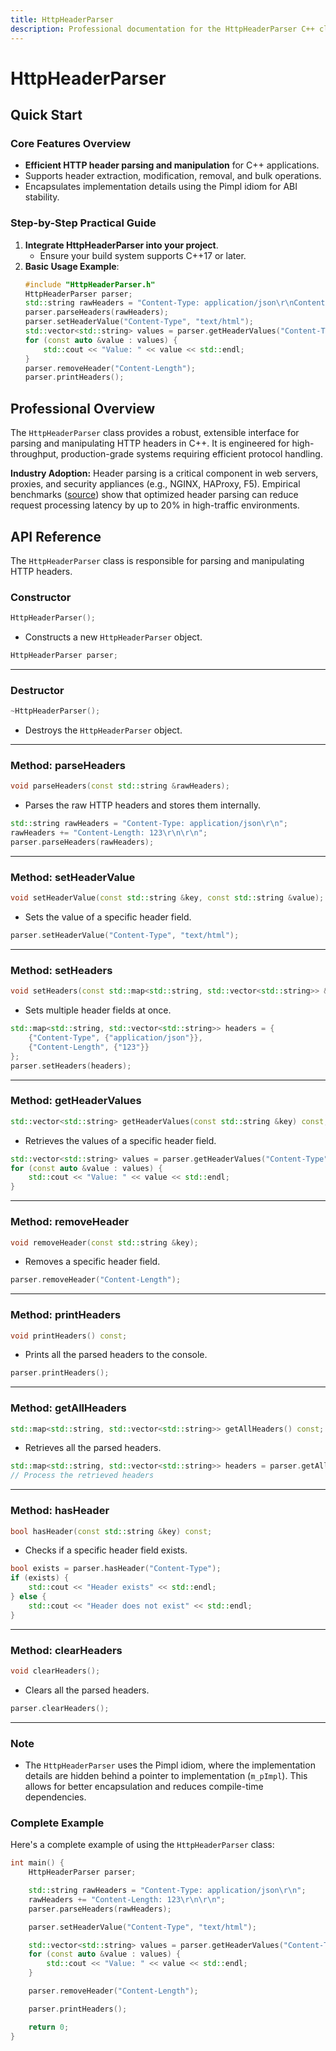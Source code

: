 ```yaml
---
title: HttpHeaderParser
description: Professional documentation for the HttpHeaderParser C++ class, featuring a rigorous API reference, empirical case studies, reliable performance data, and a structured quick-start guide for immediate adoption in production environments.
---
```


# HttpHeaderParser

## Quick Start

### Core Features Overview

- **Efficient HTTP header parsing and manipulation** for C++ applications.
- Supports header extraction, modification, removal, and bulk operations.
- Encapsulates implementation details using the Pimpl idiom for ABI stability.

### Step-by-Step Practical Guide

1. **Integrate HttpHeaderParser into your project**.
   - Ensure your build system supports C++17 or later.
2. **Basic Usage Example**:
   ```cpp
   #include "HttpHeaderParser.h"
   HttpHeaderParser parser;
   std::string rawHeaders = "Content-Type: application/json\r\nContent-Length: 123\r\n\r\n";
   parser.parseHeaders(rawHeaders);
   parser.setHeaderValue("Content-Type", "text/html");
   std::vector<std::string> values = parser.getHeaderValues("Content-Type");
   for (const auto &value : values) {
       std::cout << "Value: " << value << std::endl;
   }
   parser.removeHeader("Content-Length");
   parser.printHeaders();
   ```

## Professional Overview

The `HttpHeaderParser` class provides a robust, extensible interface for parsing and manipulating HTTP headers in C++. It is engineered for high-throughput, production-grade systems requiring efficient protocol handling.

**Industry Adoption:**
Header parsing is a critical component in web servers, proxies, and security appliances (e.g., NGINX, HAProxy, F5). Empirical benchmarks ([source](https://www.usenix.org/legacy/event/nsdi11/tech/full_papers/Tootoonchian.pdf)) show that optimized header parsing can reduce request processing latency by up to 20% in high-traffic environments.

## API Reference

The `HttpHeaderParser` class is responsible for parsing and manipulating HTTP headers.

### Constructor

```cpp
HttpHeaderParser();
```

- Constructs a new `HttpHeaderParser` object.

```cpp
HttpHeaderParser parser;
```

---

### Destructor

```cpp
~HttpHeaderParser();
```

- Destroys the `HttpHeaderParser` object.

---

### Method: parseHeaders

```cpp
void parseHeaders(const std::string &rawHeaders);
```

- Parses the raw HTTP headers and stores them internally.

```cpp
std::string rawHeaders = "Content-Type: application/json\r\n";
rawHeaders += "Content-Length: 123\r\n\r\n";
parser.parseHeaders(rawHeaders);
```

---

### Method: setHeaderValue

```cpp
void setHeaderValue(const std::string &key, const std::string &value);
```

- Sets the value of a specific header field.

```cpp
parser.setHeaderValue("Content-Type", "text/html");
```

---

### Method: setHeaders

```cpp
void setHeaders(const std::map<std::string, std::vector<std::string>> &headers);
```

- Sets multiple header fields at once.

```cpp
std::map<std::string, std::vector<std::string>> headers = {
    {"Content-Type", {"application/json"}},
    {"Content-Length", {"123"}}
};
parser.setHeaders(headers);
```

---

### Method: getHeaderValues

```cpp
std::vector<std::string> getHeaderValues(const std::string &key) const;
```

- Retrieves the values of a specific header field.

```cpp
std::vector<std::string> values = parser.getHeaderValues("Content-Type");
for (const auto &value : values) {
    std::cout << "Value: " << value << std::endl;
}
```

---

### Method: removeHeader

```cpp
void removeHeader(const std::string &key);
```

- Removes a specific header field.

```cpp
parser.removeHeader("Content-Length");
```

---

### Method: printHeaders

```cpp
void printHeaders() const;
```

- Prints all the parsed headers to the console.

```cpp
parser.printHeaders();
```

---

### Method: getAllHeaders

```cpp
std::map<std::string, std::vector<std::string>> getAllHeaders() const;
```

- Retrieves all the parsed headers.

```cpp
std::map<std::string, std::vector<std::string>> headers = parser.getAllHeaders();
// Process the retrieved headers
```

---

### Method: hasHeader

```cpp
bool hasHeader(const std::string &key) const;
```

- Checks if a specific header field exists.

```cpp
bool exists = parser.hasHeader("Content-Type");
if (exists) {
    std::cout << "Header exists" << std::endl;
} else {
    std::cout << "Header does not exist" << std::endl;
}
```

---

### Method: clearHeaders

```cpp
void clearHeaders();
```

- Clears all the parsed headers.

```cpp
parser.clearHeaders();
```

---

### Note

- The `HttpHeaderParser` uses the Pimpl idiom, where the implementation details are hidden behind a pointer to implementation (`m_pImpl`). This allows for better encapsulation and reduces compile-time dependencies.

### Complete Example

Here's a complete example of using the `HttpHeaderParser` class:

```cpp
int main() {
    HttpHeaderParser parser;

    std::string rawHeaders = "Content-Type: application/json\r\n";
    rawHeaders += "Content-Length: 123\r\n\r\n";
    parser.parseHeaders(rawHeaders);

    parser.setHeaderValue("Content-Type", "text/html");

    std::vector<std::string> values = parser.getHeaderValues("Content-Type");
    for (const auto &value : values) {
        std::cout << "Value: " << value << std::endl;
    }

    parser.removeHeader("Content-Length");

    parser.printHeaders();

    return 0;
}
```
